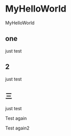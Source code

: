 # MyHelloWorld
MyHelloWorld

## one
  just test
## 2
  just test
## 三
  just test





Test again

Test again2 